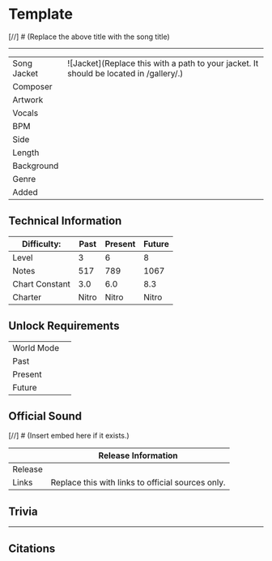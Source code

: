 # Template

[//] # (Replace the above title with the song title)

___

| | |
| --- | --- |
| Song Jacket | ![Jacket](Replace this with a path to your jacket. It should be located in /gallery/.) |
| Composer |  |
| Artwork |  |
| Vocals | |
| BPM |  |
| Side |  |
| Length |  |
| Background |  |
| Genre |  |
| Added |  |

## Technical Information

| Difficulty: | Past | Present | Future |
| --- | --- | --- | --- |
| Level | 3 | 6 | 8 |
| Notes | 517 | 789 | 1067 |
| Chart Constant | 3.0 | 6.0 | 8.3 |
| Charter | Nitro | Nitro | Nitro |

## Unlock Requirements

| | |
| --- | --- |
| World Mode | |
| Past | |
| Present |  |
| Future |  |

## Official Sound

[//] # (Insert embed here if it exists.)

| | Release Information |
|---|---|
| Release |  |
| Links | Replace this with links to official sources only. |

## Trivia

___

## Citations
